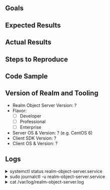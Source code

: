 <!---

Questions: If you have questions about how to use Realm, please ask on
StackOverflow: http://stackoverflow.com/questions/ask?tags=realm
We monitor the `realm` tag.

Feature Request: Just fill in the first two sections below.

Bugs: To help you as fast as possible with an issue please describe your issue
and the steps you have taken to reproduce it in as much detail as possible.

-Thanks for helping us help you! :-)
-->

## Goals

<!--- What are you trying to achieve? -->

## Expected Results

<!--- What did you expect to happen? -->

## Actual Results

<!--- What happened instead? -->
<!--- e.g. the stack trace of a crash -->

## Steps to Reproduce

<!--- What are steps we can follow to reproduce this issue? -->

## Code Sample

<!---
Please provide a code sample or test case that highlights the issue.
If relevant, include your model definitions.
For larger code samples, links to external gists/repositories are preferred.
Alternatively, you can share information confidentially via email at help@realm.io.
Full projects that we can compile and run ourselves are ideal!
-->

## Version of Realm and Tooling

- Realm Object Server Version: ?
- Flavor:
  - [ ] Developer
  - [ ] Professional
  - [ ] Enterprise
- Server OS & Version: ? (e.g. CentOS 6)
- Client SDK Version: ?
- Client OS & Version: ?

## Logs

<!--- Please provide the output of the following commands on the (Linux) server: -->

<details>
  <summary>systemctl status realm-object-server.service</summary>
  <pre>Paste output here</pre>
</details>

<details>
  <summary>sudo journalctl -u realm-object-server.service</summary>
  <pre>Paste output here</pre>
</details>

<details>
  <summary>cat /var/log/realm-object-server.log</summary>
  <pre>Paste output here</pre>
</details>
